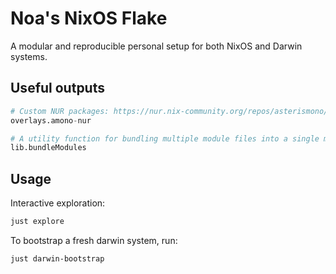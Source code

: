 # Noa's NixOS Flake

A modular and reproducible personal setup for both NixOS and Darwin systems.

## Useful outputs

```nix
# Custom NUR packages: https://nur.nix-community.org/repos/asterismono/
overlays.amono-nur

# A utility function for bundling multiple module files into a single module
lib.bundleModules
```

## Usage

Interactive exploration:

```bash
just explore
```

To bootstrap a fresh darwin system, run:

```bash
just darwin-bootstrap
```